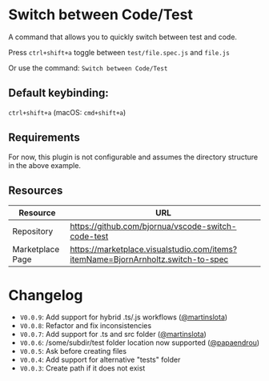 # Switch between Code/Test

A command that allows you to quickly switch between test and code.

Press `ctrl+shift+a` toggle between `test/file.spec.js` and `file.js`

Or use the command: `Switch between Code/Test`

## Default keybinding:

`ctrl+shift+a` (macOS: `cmd+shift+a`)

## Requirements

For now, this plugin is not configurable and assumes the directory structure in the above example.

## Resources

| Resource         | URL                                                                              |
| ---------------- | -------------------------------------------------------------------------------- |
| Repository       | https://github.com/bjornua/vscode-switch-code-test                               |
| Marketplace Page | https://marketplace.visualstudio.com/items?itemName=BjornArnholtz.switch-to-spec |

# Changelog

- `V0.0.9`: Add support for hybrid .ts/.js workflows ([@martinslota](https://github.com/martinslota))
- `V0.0.8`: Refactor and fix inconsistencies
- `V0.0.7`: Add support for .ts and src folder ([@martinslota](https://github.com/martinslota))
- `V0.0.6`: /some/subdir/test folder location now supported ([@papaendrou](https://github.com/papandreou))
- `V0.0.5`: Ask before creating files
- `V0.0.4`: Add support for alternative "tests" folder
- `V0.0.3`: Create path if it does not exist
